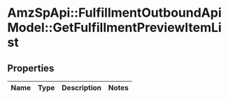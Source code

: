 # AmzSpApi::FulfillmentOutboundApiModel::GetFulfillmentPreviewItemList

## Properties
Name | Type | Description | Notes
------------ | ------------- | ------------- | -------------



